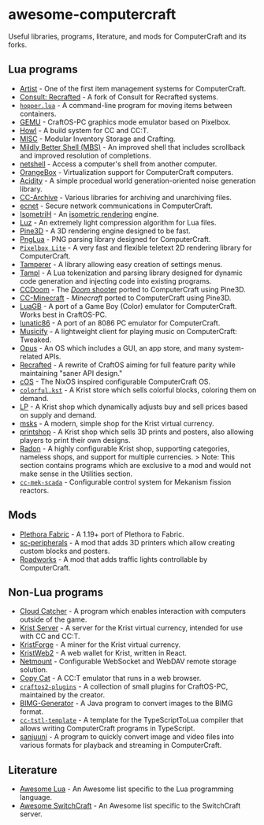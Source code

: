 # awesome-computercraft

Useful libraries, programs, literature, and mods for ComputerCraft and its forks.

## Lua programs

- [Artist](https://github.com/SquidDev-CC/artist) - One of the first item management systems for ComputerCraft.
- [Consult: Recrafted](https://github.com/manaphoenix/CONSULT_RECRAFTED) - A fork of Consult for Recrafted systems.
- [`hopper.lua`](https://github.com/umnikos/hopper.lua) - A command-line program for moving items between containers.
- [GEMU](https://github.com/9551-Dev/GEMU) - CraftOS-PC graphics mode emulator based on Pixelbox.
- [Howl](https://github.com/SquidDev-CC/Howl) - A build system for CC and CC:T.
- [MISC](https://github.com/ShreksHellraiser/CC-MISC) - Modular Inventory Storage and Crafting.
- [Mildly Better Shell (MBS)](https://github.com/SquidDev-CC/mbs) - An improved shell that includes scrollback and improved resolution of completions.
- [netshell](https://github.com/lyqyd/cc-netshell) - Access a computer's shell from another computer.
- [OrangeBox](https://github.com/walksanatora/orangebox) - Virtualization support for ComputerCraft computers.
- [Acidity](https://github.com/9551-Dev/acidity) - A simple procedual world generation-oriented noise generation library.
- [CC-Archive](https://github.com/MCJack123/CC-Archive) - Various libraries for archiving and unarchiving files.
- [ecnet](https://github.com/migeyel/ecnet) - Secure network communications in ComputerCraft.
- [IsometriH](https://github.com/9551-Dev/IsometriH) - An [isometric rendering](https://en.wikipedia.org/wiki/Isometric_video_game_graphics) engine.
- [Luz](https://github.com/MCJack123/Luz) - An extremely light compression algorithm for Lua files.
- [Pine3D](https://github.com/Xella37/Pine3D) - A 3D rendering engine designed to be fast.
- [PngLua](https://github.com/9551-Dev/pngLua) - PNG parsing library designed for ComputerCraft.
- [`Pixelbox Lite`](https://github.com/9551-Dev/pixelbox_lite) - A very fast and flexible teletext 2D rendering library for ComputerCraft.
- [Tamperer](https://github.com/Fatboychummy-CC/Tamperer) - A library allowing easy creation of settings menus.
- [Tampl](https://github.com/9551-Dev/tampl) - A Lua tokenization and parsing library designed for dynamic code generation and injecting code into existing programs.
- [CCDoom](https://github.com/Xella37/CCDoom) - The [*Doom* shooter](https://en.wikipedia.org/wiki/Doom_(1993_video_game)) ported to ComputerCraft using Pine3D.
- [CC-Minecraft](https://github.com/Xella37/CC-Minecraft) - *Minecraft* ported to ComputerCraft using Pine3D.
- [LuaGB](https://github.com/MCJack123/LuaGB) - A port of a Game Boy (Color) emulator for ComputerCraft. Works best in CraftOS-PC.
- [lunatic86](https://github.com/MCJack123/lunatic86) - A port of an 8086 PC emulator for ComputerCraft.
- [Musicify](https://github.com/knijn/musicify) - A lightweight client for playing music on ComputerCraft: Tweaked.
- [Opus](https://github.com/kepler155c/opus) - An OS which includes a GUI, an app store, and many system-related APIs.
- [Recrafted](https://github.com/ocawesome101/recrafted) - A rewrite of CraftOS aiming for full feature parity while maintaining "saner API design."
- [cOS](https://github.com/knijn/cos) - The NixOS inspired configurable ComputerCraft OS.
- [`colorful.kst`](https://github.com/znepb/colorful) - A Krist store which sells colorful blocks, coloring them on demand.
- [LP](https://github.com/migeyel/lp) - A Krist shop which dynamically adjusts buy and sell prices based on supply and demand.
- [msks](https://github.com/MasonGulu/msks) - A modern, simple shop for the Krist virtual currency.
- [printshop](https://github.com/znepb/printshop) - A Krist shop which sells 3D prints and posters, also allowing players to print their own designs.
- [Radon](https://github.com/Allymonies/Radon) - A highly configurable Krist shop, supporting categories, nameless shops, and support for multiple currencies. > Note: This section contains programs which are exclusive to a mod and would not make sense in the Utilities section.
- [`cc-mek-scada`](https://github.com/MikaylaFischler/cc-mek-scada) - Configurable control system for Mekanism fission reactors.

## Mods

- [Plethora Fabric](https://github.com/SwitchCraftCC/Plethora-Fabric) - A 1.19+ port of Plethora to Fabric.
- [sc-peripherals](https://github.com/SwitchCraftCC/sc-peripherals) - A mod that adds 3D printers which allow creating custom blocks and posters.
- [Roadworks](https://github.com/znepb/Roadworks) - A mod that adds traffic lights controllable by ComputerCraft.

## Non-Lua programs

- [Cloud Catcher](https://github.com/SquidDev-CC/cloud-catcher) - A program which enables interaction with computers outside of the game. <!-- vale Google.WordList = YES -->
- [Krist Server](https://github.com/tmpim/Krist) - A server for the Krist virtual currency, intended for use with CC and CC:T.
- [KristForge](https://github.com/tmpim/kristforge) - A miner for the Krist virtual currency.
- [KristWeb2](https://github.com/tmpim/KristWeb2) - A web wallet for Krist, written in React.
- [Netmount](https://github.com/tmpim/netmountcc) - Configurable WebSocket and WebDAV remote storage solution.
- [Copy Cat](https://github.com/SquidDev-CC/copy-cat) - A CC:T emulator that runs in a web browser.
- [`craftos2-plugins`](https://github.com/MCJack123/craftos2-plugins) - A collection of small plugins for CraftOS-PC, maintained by the creator.
- [BIMG-Generator](https://github.com/MasonGulu/BIMG-Generator) - A Java program to convert images to the BIMG format.
- [`cc-tstl-template`](https://github.com/MCJack123/cc-tstl-template) - A template for the TypeScriptToLua compiler that allows writing ComputerCraft programs in TypeScript.
- [sanjuuni](https://github.com/MCJack123/sanjuuni) - A program to quickly convert image and video files into various formats for playback and streaming in ComputerCraft.

## Literature

- [Awesome Lua](https://github.com/LewisJEllis/awesome-lua) - An Awesome list specific to the Lua programming language.
- [Awesome SwitchCraft](https://github.com/aspen-reeves/awesome-switchcraft) - An Awesome list specific to the SwitchCraft server.
